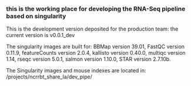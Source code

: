 ### this is the working place for developing the RNA-Seq pipeline based on singularity

This is the development version deposited for the production team: the current version is v0.0.1_dev

The singularity images are built for:
BBMap version 39.01, 
FastQC version 0.11.9,
featureCounts version 2.0.4,
kallisto version 0.40.0,
multiqc version 1.14,
rseqc version 5.0.1,
salmon version 1.10.0,
STAR version 2.7.10b.


The Singularity images and mouse indexes are located in:
/projects/ncrrbt_share_la/dev_pipe/


